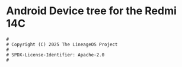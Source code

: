# Android Device tree for the Redmi 14C

```
#
# Copyright (C) 2025 The LineageOS Project
#
# SPDX-License-Identifier: Apache-2.0
#
```
